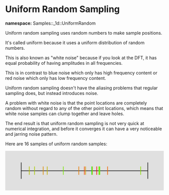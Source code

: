 # Uniform Random Sampling

**namespace:** Samples::_1d::UniformRandom

Uniform random sampling uses random numbers to make sample positions.

It's called uniform because it uses a uniform distribution of random numbers.

This is also known as "white noise" because if you look at the DFT, it has equal probability of having amplitudes in all frequencies.

This is in contrast to blue noise which only has high frequency content or red noise which only has low frequency content.

Uniform random sampling doesn't have the aliasing problems that regular sampling does, but instead introduces noise.

A problem with white noise is that the point locations are completely random without regard to any of the other point locations, which means that white noise samples can clump together and leave holes.

The end result is that uniform random sampling is not very quick at numerical integration, and before it converges it can have a very noticeable and jarring noise pattern.

Here are 16 samples of uniform random samples:

![16 samples Regular](../../../../output/samples/_1d/uniform_random/UniformRandom.png)
